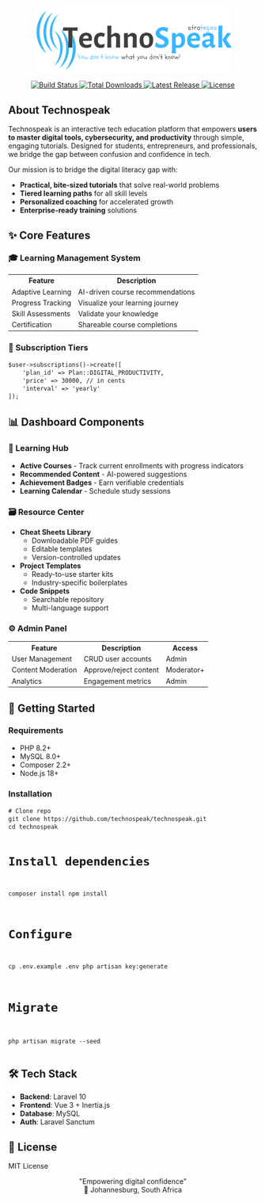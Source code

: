 <div align="center">
  <p>
    <a href="https://technospeak.com" target="_blank">
      <img src="public/images/default-no-logo.png" width="400" alt="Technospeak Logo">
    </a>
  </p>

  <p>
    <a href="https://github.com/technospeak/technospeak/actions/workflows/tests.yml">
      <img src="https://github.com/technospeak/technospeak/actions/workflows/tests.yml/badge.svg" alt="Build Status">
    </a>
    <a href="https://packagist.org/packages/technospeak/core">
      <img src="https://img.shields.io/packagist/dt/technospeak/core" alt="Total Downloads">
    </a>
    <a href="https://github.com/technospeak/technospeak/releases">
      <img src="https://img.shields.io/github/v/release/technospeak/technospeak" alt="Latest Release">
    </a>
    <a href="https://opensource.org/licenses/MIT">
      <img src="https://img.shields.io/badge/License-MIT-blue.svg" alt="License">
    </a>
  </p>
</div>

<h2>About Technospeak</h2>

<p>Technospeak is an interactive tech education platform that empowers <strong>users to master digital tools, cybersecurity, and productivity</strong> through simple, engaging tutorials. Designed for students, entrepreneurs, and professionals, we bridge the gap between confusion and confidence in tech.</p>

<p>Our mission is to bridge the digital literacy gap with:</p>
<ul>
  <li><strong>Practical, bite-sized tutorials</strong> that solve real-world problems</li>
  <li><strong>Tiered learning paths</strong> for all skill levels</li>
  <li><strong>Personalized coaching</strong> for accelerated growth</li>
  <li><strong>Enterprise-ready training</strong> solutions</li>
</ul>

<h2>✨ Core Features</h2>

<h3>🎓 Learning Management System</h3>
<table>
  <tr>
    <th>Feature</th>
    <th>Description</th>
  </tr>
  <tr>
    <td>Adaptive Learning</td>
    <td>AI-driven course recommendations</td>
  </tr>
  <tr>
    <td>Progress Tracking</td>
    <td>Visualize your learning journey</td>
  </tr>
  <tr>
    <td>Skill Assessments</td>
    <td>Validate your knowledge</td>
  </tr>
  <tr>
    <td>Certification</td>
    <td>Shareable course completions</td>
  </tr>
</table>

<h3>💼 Subscription Tiers</h3>
<pre><code class="language-php">$user->subscriptions()->create([
    'plan_id' => Plan::DIGITAL_PRODUCTIVITY,
    'price' => 30000, // in cents
    'interval' => 'yearly'
]);</code></pre>

<h2>📊 Dashboard Components</h2>

<h3>🎯 Learning Hub</h3>
<ul>
  <li><strong>Active Courses</strong> - Track current enrollments with progress indicators</li>
  <li><strong>Recommended Content</strong> - AI-powered suggestions</li>
  <li><strong>Achievement Badges</strong> - Earn verifiable credentials</li>
  <li><strong>Learning Calendar</strong> - Schedule study sessions</li>
</ul>

<h3>🗃️ Resource Center</h3>
<ul>
  <li><strong>Cheat Sheets Library</strong>
    <ul>
      <li>Downloadable PDF guides</li>
      <li>Editable templates</li>
      <li>Version-controlled updates</li>
    </ul>
  </li>
  <li><strong>Project Templates</strong>
    <ul>
      <li>Ready-to-use starter kits</li>
      <li>Industry-specific boilerplates</li>
    </ul>
  </li>
  <li><strong>Code Snippets</strong>
    <ul>
      <li>Searchable repository</li>
      <li>Multi-language support</li>
    </ul>
  </li>
</ul>

<h3>⚙️ Admin Panel</h3>
<table>
  <tr>
    <th>Feature</th>
    <th>Description</th>
    <th>Access</th>
  </tr>
  <tr>
    <td>User Management</td>
    <td>CRUD user accounts</td>
    <td>Admin</td>
  </tr>
  <tr>
    <td>Content Moderation</td>
    <td>Approve/reject content</td>
    <td>Moderator+</td>
  </tr>
  <tr>
    <td>Analytics</td>
    <td>Engagement metrics</td>
    <td>Admin</td>
  </tr>
</table>

<h2>🚀 Getting Started</h2>

<h3>Requirements</h3>
<ul>
  <li>PHP 8.2+</li>
  <li>MySQL 8.0+</li>
  <li>Composer 2.2+</li>
  <li>Node.js 18+</li>
</ul>

<h3>Installation</h3>
<pre><code class="language-bash"># Clone repo
git clone https://github.com/technospeak/technospeak.git
cd technospeak

# Install dependencies
composer install
npm install

# Configure
cp .env.example .env
php artisan key:generate

# Migrate
php artisan migrate --seed</code></pre>

<h2>🛠️ Tech Stack</h2>
<ul>
  <li><strong>Backend</strong>: Laravel 10</li>
  <li><strong>Frontend</strong>: Vue 3 + Inertia.js</li>
  <li><strong>Database</strong>: MySQL</li>
  <li><strong>Auth</strong>: Laravel Sanctum</li>
</ul>

<h2>📜 License</h2>
<p>MIT License</p>

<div align="center">
  <p>"Empowering digital confidence"<br>
  📍 Johannesburg, South Africa</p>
</div>